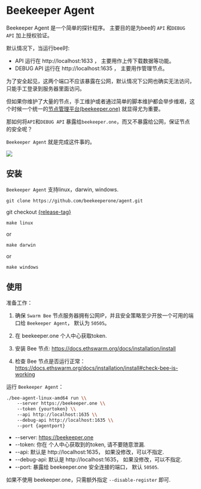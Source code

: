 # Beekeeper Agent

Beekeeper Agent 是一个简单的探针程序。
主要目的是为bee的 `API` 和`DEBUG API` 加上授权验证。

默认情况下，当运行bee时:
*	API 运行在 http://localhost:1633 ， 主要用作上传下载数据等功能。
*	DEBUG API 运行在 http://localhost:1635 ， 主要用作管理节点。

为了安全起见，这两个端口不应该暴露在公网，默认情况下公网也确实无法访问，只能手工登录到服务器里面访问。

但如果你维护了大量的节点，手工维护或者通过简单的脚本维护都会举步维艰，这个时候一个统一的[节点管理平台(beekeeper.one)](https://beekeeper.one) 就显得尤为重要。

那如何将`API`和`DEBUG API` 暴露给`beekeeper.one`，而又不暴露给公网，保证节点的安全呢？

`Beekeeper Agent` 就是完成这件事的。

![](http://assets.processon.com/chart_image/60cc6af71efad410510db2b0.png)

## 安装

`Beekeeper Agent` 支持linux，darwin, windows.

`git clone https://github.com/beekeeperone/agent.git`

git checkout [{release-tag}](https://github.com/beekeeperone/agent/releases)

`make linux`

or

`make darwin`

or

`make windows`



## 使用

准备工作：

1. 确保 `Swarm Bee` 节点服务器拥有公网IP，并且安全策略至少开放一个可用的端口给 `Beekeeper Agent`， 默认为 `50505`。

2. 在 beekeeper.one 个人中心获取token.
3. 安装 Bee 节点: https://docs.ethswarm.org/docs/installation/install
4. 检查 Bee 节点是否运行正常： https://docs.ethswarm.org/docs/installation/install#check-bee-is-working

运行 `Beekeeper Agent`：

```bash
./bee-agent-linux-amd64 run \\
	--server https://beekeeper.one \\
	--token {yourtoken} \\
	--api http://localhost:1635 \\
	--debug-api http://localhost:1635 \\
	--port {agentport}
```

* --server:   https://beekeeper.one
* --token: 你在 个人中心获取到的token, 请不要随意泄漏.
* --api:  默认是 http://localhost:1635， 如果没修改，可以不指定.
* --debug-api: 默认是 http://localhost:1635， 如果没修改，可以不指定.
* --port: 暴露给 beekeeper.one 安全连接的端口， 默认 `50505`.

如果不使用 beekeeper.one，只需额外指定 `--disable-register` 即可.

